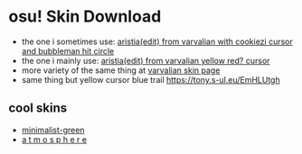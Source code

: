 # osu! Skin Download

* the one i sometimes use: [aristia(edit) from varvalian with cookiezi cursor and bubbleman hit circle](https://github.com/Jaks01/osuSkin/blob/master/Aristia(Edit)%20own%20edit%20(cookiezi%20cursor,%20bubbleman%20hit%20circle).osk?raw=true)
* the one i mainly use: [aristia(edit) from varvalian yellow red? cursor](https://github.com/jaks024/osuSkin/raw/master/Aristia(Edit)%20cookizei%20cursor.osk)
* more variety of the same thing at [varvalian skin page](https://docs.google.com/spreadsheets/d/1fU2nXqjcPYrF-kY_SqaQIbuUqeWqkSnhRfpRJdaPhEM/edit?usp=sharing)
* same thing but yellow cursor blue trail https://tony.s-ul.eu/EmHLUtgh

## cool skins
* [minimalist-green](https://www.reddit.com/r/OsuSkins/comments/iqp6uy/minimalistgreen_std_hd_169/)
* [a t m o s p h e r e](https://skins.osuck.net/index.php?newsid=630)

